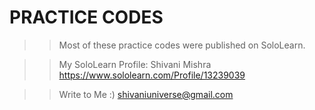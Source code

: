 # PRACTICE CODES
>> Most of these practice codes were published on SoloLearn.

>> My SoloLearn Profile: Shivani Mishra
>> https://www.sololearn.com/Profile/13239039

>> Write to Me :)
>> shivaniuniverse@gmail.com
